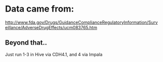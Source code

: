 Data came from:
===============

http://www.fda.gov/Drugs/GuidanceComplianceRegulatoryInformation/Surveillance/AdverseDrugEffects/ucm083765.htm

Beyond that..
-------------

Just run 1-3 in Hive via CDH4.1, and 4 via Impala
